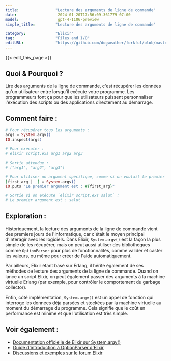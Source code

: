 ```yaml
---
title:                "Lecture des arguments de ligne de commande"
date:                  2024-01-20T17:56:09.361779-07:00
model:                 gpt-4-1106-preview
simple_title:         "Lecture des arguments de ligne de commande"

category:             "Elixir"
tag:                  "Files and I/O"
editURL:              "https://github.com/dogweather/forkful/blob/master/content/fr/elixir/reading-command-line-arguments.md"
---
```


{{< edit_this_page >}}

## Quoi & Pourquoi ?

Lire des arguments de la ligne de commande, c'est récupérer les données qu'un utilisateur entre lorsqu'il exécute votre programme. Les programmeurs font ça pour que les utilisateurs puissent personnaliser l'exécution des scripts ou des applications directement au démarrage.

## Comment faire :

```elixir
# Pour récupérer tous les arguments :
args = System.argv()
IO.inspect(args)

# Pour exécuter :
# elixir script.exs arg1 arg2 arg3

# Sortie attendue :
# ["arg1", "arg2", "arg3"]
```

```elixir
# Pour utiliser un argument spécifique, comme si on voulait le premier :
[first_arg | _] = System.argv()
IO.puts "Le premier argument est : #{first_arg}"

# Sortie si on exécute `elixir script.exs salut` :
# Le premier argument est : salut
```

## Exploration :

Historiquement, la lecture des arguments de la ligne de commande vient des premiers jours de l'informatique, car c'était le moyen principal d'interagir avec les logiciels. Dans Elixir, `System.argv()` est la façon la plus simple de les récupérer, mais on peut aussi utiliser des bibliothèques comme `OptionParser` pour plus de fonctionnalités, comme valider et caster les valeurs, ou même pour créer de l'aide automatiquement.

Par ailleurs, Elixir étant basé sur Erlang, il hérite également de ses méthodes de lecture des arguments de la ligne de commande. Quand on lance un script Elixir, on peut également passer des arguments à la machine virtuelle Erlang (par exemple, pour contrôler le comportement du garbage collector).

Enfin, côté implémentation, `System.argv()` est un appel de fonction qui interroge les données déjà parsées et stockées par la machine virtuelle au moment du démarrage du programme. Cela signifie que le coût en performance est minime et que l'utilisation est très simple.

## Voir également :

- [Documentation officielle de Elixir sur System.argv()](https://hexdocs.pm/elixir/System.html#argv/0)
- [Guide d'introduction à OptionParser d'Elixir](https://hexdocs.pm/elixir/OptionParser.html)
- [Discussions et exemples sur le forum Elixir](https://elixirforum.com)
